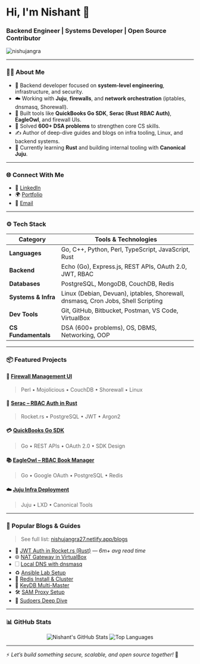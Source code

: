 # Hi, I'm Nishant 👋  
### Backend Engineer | Systems Developer | Open Source Contributor

<p align="left">
  <img src="https://komarev.com/ghpvc/?username=nishujangra&label=Profile%20views&color=0e75b6&style=flat" alt="nishujangra" />
</p>

---

### 👨‍💻 About Me

- 🔧 Backend developer focused on **system-level engineering**, infrastructure, and security.
- ☁️ Working with **Juju**, **firewalls**, and **network orchestration** (iptables, dnsmasq, Shorewall).
- 🧵 Built tools like **QuickBooks Go SDK**, **Serac (Rust RBAC Auth)**, **EagleOwl**, and firewall UIs.
- 🧠 Solved **600+ DSA problems** to strengthen core CS skills.
- ✍️ Author of deep-dive guides and blogs on infra tooling, Linux, and backend systems.
- 🧒 Currently learning **Rust** and building internal tooling with **Canonical Juju**.

---

### 🌐 Connect With Me

- 💼 [LinkedIn](https://www.linkedin.com/in/nishujangra27/)
- 🌍 [Portfolio](https://nishujangra27.netlify.app/)
- 📧 [Email](mailto:ndjangra1027@gmail.com)

---

### ⚙️ Tech Stack

| Category            | Tools & Technologies                                                             |
| ------------------- | -------------------------------------------------------------------------------- |
| **Languages**       | Go, C++, Python, Perl, TypeScript, JavaScript, Rust                              |
| **Backend**         | Echo (Go), Express.js, REST APIs, OAuth 2.0, JWT, RBAC                           |
| **Databases**       | PostgreSQL, MongoDB, CouchDB, Redis                                              |
| **Systems & Infra** | Linux (Debian, Devuan), iptables, Shorewall, dnsmasq, Cron Jobs, Shell Scripting |
| **Dev Tools**       | Git, GitHub, Bitbucket, Postman, VS Code, VirtualBox                             |
| **CS Fundamentals** | DSA (600+ problems), OS, DBMS, Networking, OOP                                   |

---

### 📦 Featured Projects

#### 🔐 [Firewall Management UI](https://bitbucket.org/tirveni/fireshorewall/src/master/)
> Perl • Mojolicious • CouchDB • Shorewall • Linux  

#### 🦀 [Serac – RBAC Auth in Rust](https://github.com/nishujangra/serac)
> Rocket.rs • PostgreSQL • JWT • Argon2

#### 💳 [QuickBooks Go SDK](https://github.com/nishujangra/intuit-go)
> Go • REST APIs • OAuth 2.0 • SDK Design

#### 📚 [EagleOwl – RBAC Book Manager](https://bitbucket.org/tirveni/eagleowl/src/master/)
> Go • Google OAuth • PostgreSQL • Redis

#### ☁️ [Juju Infra Deployment](https://bitbucket.org/tirveni/devuan/wiki/nishant/Juju-Deploy-Nginx-Ubuntu-Server)
> Juju • LXD • Canonical Tools  

---

### 📝 Popular Blogs & Guides

> See full list: [nishujangra27.netlify.app/blogs](https://nishujangra27.netlify.app/blogs)

- 🔐 [JWT Auth in Rocket.rs (Rust)](https://nishujangra27.hashnode.dev/implementing-jwt-authentication-in-rocketrs) — *6m+ avg read time*
- 🌐 [NAT Gateway in VirtualBox](https://bitbucket.org/tirveni/devuan/wiki/nishant/Setting-Up-a-Virtual-Gateway-with-NAT-in-VirtualBox)
- 🗌 [Local DNS with dnsmasq](https://bitbucket.org/tirveni/devuan/wiki/nishant/Setting-Up-a-Local-DNS-Server-Using-dnsmasq)
- ♻️ [Ansible Lab Setup](https://bitbucket.org/tirveni/devuan/wiki/nishant/Ansible-Lab)
- 💾 [Redis Install & Cluster](https://bitbucket.org/tirveni/devuan/wiki/nishant/Redis-Cluster)
- 🔀 [KeyDB Multi-Master](https://bitbucket.org/tirveni/devuan/wiki/nishant/KeyDB-Multi-Master)
- 🛠️ [SAM Proxy Setup](https://bitbucket.org/tirveni/devuan/wiki/nishant/SAM-Proxy)
- 🧠 [Sudoers Deep Dive](https://bitbucket.org/tirveni/devuan/wiki/nishant/Sudoers)

---

### 📊 GitHub Stats

<p align="center">
  <img src="https://github-readme-stats.vercel.app/api?username=nishujangra&show_icons=true&theme=radical" alt="Nishant's GitHub Stats" />
  <img src="https://github-readme-stats.vercel.app/api/top-langs/?username=nishujangra&layout=compact&theme=radical&langs_count=8" alt="Top Languages" />
</p>

---

⚡ *Let’s build something secure, scalable, and open source together!* 🚀
